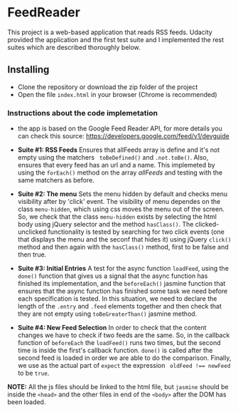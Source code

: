 # FeedReader
This project is a web-based application that reads RSS feeds. Udacity provided the application and the first test suite and I implemented the rest suites which are described thoroughly below.

## Installing
- Clone the repository or download the zip folder of the project 
- Open the file ```index.html``` in your browser (Chrome is recommended)

### Instructions about the code implemetation 
- the app is based on the Google Feed Reader API, for more details you can check this source: https://developers.google.com/feed/v1/devguide

-  **Suite #1: RSS Feeds**
Ensures that allFeeds array is define and it's not empty using the matchers ``` toBeDefined()``` and ```.not.toBe()```. Also, ensures that every feed has an url and a name. This implemeted by using the ```forEach()``` method on the array *allFeeds* and testing with the same matchers as before.

- **Suite #2: The menu**
Sets the menu hidden by default and checks menu visibility after by 'click' event. The visibility of menu dependes on the class ```menu-hidden```, which using css moves the menu out of the screen. So, we check that the class ```menu-hidden``` exists by selecting the html body using jQuery selector and the method ```hasClass()```. The clicked-unclicked functionality is tested by searching for two click events (one that displays the menu and the seconf that hides it) using jQuery ```click()``` method and then again with the ```hasClass()``` method, first to be false and then true.

- **Suite #3: Initial Entries** 
A test for the async function ```loadFeed```, using the ```done()``` function that gives us a signal that the async function has finished its implementation, and the ```beforeEach()``` jasmine function that ensures that the async function has finished some task we need before each specification is tested. In this situation, we need to declare the length of the ```.entry``` and ```.feed``` elements together and then check that they are not empty using ```toBeGreaterThan()``` jasmine method.

- **Suite #4: New Feed Selection**
 In order to check that the content changes we have to check if two feeds  are the same. So, in the callback function of ```beforeEach``` the ```loadFeed()``` runs two times, but the second time is inside the first's callback function. ```done()``` is called after the second feed is loaded in order we are able to do the comparison. Finally, we use as the actual part of ```expect``` the expression ``` oldFeed !== newFeed``` to be ```true```.
 
 **NOTE:** All the js files should be linked to the html file, but ```jasmine``` should be inside the ```<head>``` and the other files in end of the ```<body>``` after the DOM has been loaded.
